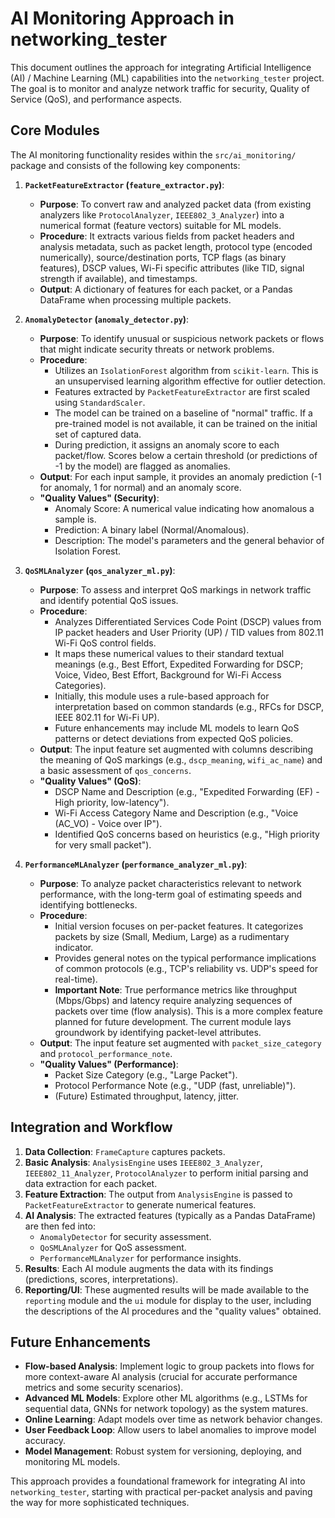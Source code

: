 # AI Monitoring Approach in networking_tester

This document outlines the approach for integrating Artificial Intelligence (AI) / Machine Learning (ML)
capabilities into the `networking_tester` project. The goal is to monitor and analyze network traffic
for security, Quality of Service (QoS), and performance aspects.

## Core Modules

The AI monitoring functionality resides within the `src/ai_monitoring/` package and consists of the
following key components:

1.  **`PacketFeatureExtractor` (`feature_extractor.py`)**:
    *   **Purpose**: To convert raw and analyzed packet data (from existing analyzers like `ProtocolAnalyzer`, `IEEE802_3_Analyzer`) into a numerical format (feature vectors) suitable for ML models.
    *   **Procedure**: It extracts various fields from packet headers and analysis metadata, such as packet length, protocol type (encoded numerically), source/destination ports, TCP flags (as binary features), DSCP values, Wi-Fi specific attributes (like TID, signal strength if available), and timestamps.
    *   **Output**: A dictionary of features for each packet, or a Pandas DataFrame when processing multiple packets.

2.  **`AnomalyDetector` (`anomaly_detector.py`)**:
    *   **Purpose**: To identify unusual or suspicious network packets or flows that might indicate security threats or network problems.
    *   **Procedure**:
        *   Utilizes an `IsolationForest` algorithm from `scikit-learn`. This is an unsupervised learning algorithm effective for outlier detection.
        *   Features extracted by `PacketFeatureExtractor` are first scaled using `StandardScaler`.
        *   The model can be trained on a baseline of "normal" traffic. If a pre-trained model is not available, it can be trained on the initial set of captured data.
        *   During prediction, it assigns an anomaly score to each packet/flow. Scores below a certain threshold (or predictions of -1 by the model) are flagged as anomalies.
    *   **Output**: For each input sample, it provides an anomaly prediction (-1 for anomaly, 1 for normal) and an anomaly score.
    *   **"Quality Values" (Security)**:
        *   Anomaly Score: A numerical value indicating how anomalous a sample is.
        *   Prediction: A binary label (Normal/Anomalous).
        *   Description: The model's parameters and the general behavior of Isolation Forest.

3.  **`QoSMLAnalyzer` (`qos_analyzer_ml.py`)**:
    *   **Purpose**: To assess and interpret QoS markings in network traffic and identify potential QoS issues.
    *   **Procedure**:
        *   Analyzes Differentiated Services Code Point (DSCP) values from IP packet headers and User Priority (UP) / TID values from 802.11 Wi-Fi QoS control fields.
        *   It maps these numerical values to their standard textual meanings (e.g., Best Effort, Expedited Forwarding for DSCP; Voice, Video, Best Effort, Background for Wi-Fi Access Categories).
        *   Initially, this module uses a rule-based approach for interpretation based on common standards (e.g., RFCs for DSCP, IEEE 802.11 for Wi-Fi UP).
        *   Future enhancements may include ML models to learn QoS patterns or detect deviations from expected QoS policies.
    *   **Output**: The input feature set augmented with columns describing the meaning of QoS markings (e.g., `dscp_meaning`, `wifi_ac_name`) and a basic assessment of `qos_concerns`.
    *   **"Quality Values" (QoS)**:
        *   DSCP Name and Description (e.g., "Expedited Forwarding (EF) - High priority, low-latency").
        *   Wi-Fi Access Category Name and Description (e.g., "Voice (AC_VO) - Voice over IP").
        *   Identified QoS concerns based on heuristics (e.g., "High priority for very small packet").

4.  **`PerformanceMLAnalyzer` (`performance_analyzer_ml.py`)**:
    *   **Purpose**: To analyze packet characteristics relevant to network performance, with the long-term goal of estimating speeds and identifying bottlenecks.
    *   **Procedure**:
        *   Initial version focuses on per-packet features. It categorizes packets by size (Small, Medium, Large) as a rudimentary indicator.
        *   Provides general notes on the typical performance implications of common protocols (e.g., TCP's reliability vs. UDP's speed for real-time).
        *   **Important Note**: True performance metrics like throughput (Mbps/Gbps) and latency require analyzing sequences of packets over time (flow analysis). This is a more complex feature planned for future development. The current module lays groundwork by identifying packet-level attributes.
    *   **Output**: The input feature set augmented with `packet_size_category` and `protocol_performance_note`.
    *   **"Quality Values" (Performance)**:
        *   Packet Size Category (e.g., "Large Packet").
        *   Protocol Performance Note (e.g., "UDP (fast, unreliable)").
        *   (Future) Estimated throughput, latency, jitter.

## Integration and Workflow

1.  **Data Collection**: `FrameCapture` captures packets.
2.  **Basic Analysis**: `AnalysisEngine` uses `IEEE802_3_Analyzer`, `IEEE802_11_Analyzer`, `ProtocolAnalyzer` to perform initial parsing and data extraction for each packet.
3.  **Feature Extraction**: The output from `AnalysisEngine` is passed to `PacketFeatureExtractor` to generate numerical features.
4.  **AI Analysis**: The extracted features (typically as a Pandas DataFrame) are then fed into:
    *   `AnomalyDetector` for security assessment.
    *   `QoSMLAnalyzer` for QoS assessment.
    *   `PerformanceMLAnalyzer` for performance insights.
5.  **Results**: Each AI module augments the data with its findings (predictions, scores, interpretations).
6.  **Reporting/UI**: These augmented results will be made available to the `reporting` module and the `ui` module for display to the user, including the descriptions of the AI procedures and the "quality values" obtained.

## Future Enhancements

*   **Flow-based Analysis**: Implement logic to group packets into flows for more context-aware AI analysis (crucial for accurate performance metrics and some security scenarios).
*   **Advanced ML Models**: Explore other ML algorithms (e.g., LSTMs for sequential data, GNNs for network topology) as the system matures.
*   **Online Learning**: Adapt models over time as network behavior changes.
*   **User Feedback Loop**: Allow users to label anomalies to improve model accuracy.
*   **Model Management**: Robust system for versioning, deploying, and monitoring ML models.

This approach provides a foundational framework for integrating AI into `networking_tester`, starting with practical per-packet analysis and paving the way for more sophisticated techniques.

